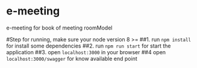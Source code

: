 # e-meeting
e-meeting for book of meeting roomModel

#Step for running, make sure your node version 8 >= 
##1. run `npm install` for install some dependencies
##2. run `npm run start` for start the application
##3. open `localhost:3000` in your browser
##4 open `localhost:3000/swagger` for know available end point 